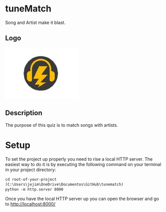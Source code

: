 # tuneMatch
Song and Artist make it blast.

## Logo

![alt text](img/logo.jpg "Title")

## Description

The purpose of this quiz is to match songs with artists.

# Setup
To set the project up properly you need to rise a local HTTP server. The easiest way to do it is by executing the following command on your terminal in your project directory:

```
cd root-of-your-project (C:\Users\jejim\OneDrive\Documentos\GitHub\tunematch)
python -m http.server 8000
```
Once you have the local HTTP server up you can open the browser and go to [http://localhost:8000/](http://localhost:8000/)
